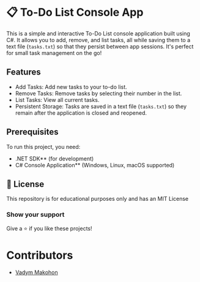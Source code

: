 # 📋 To-Do List Console App

This is a simple and interactive To-Do List console application built using C#. It allows you to add, remove, and list tasks, all while saving them to a text file (`tasks.txt`) so that they persist between app sessions. It's perfect for small task management on the go!

## Features
- Add Tasks: Add new tasks to your to-do list.
- Remove Tasks: Remove tasks by selecting their number in the list.
- List Tasks: View all current tasks.
- Persistent Storage: Tasks are saved in a text file (`tasks.txt`) so they remain after the application is closed and reopened.

## Prerequisites
To run this project, you need:
- .NET SDK** (for development)
- C# Console Application** (Windows, Linux, macOS supported)

## 📜 License

This repository is for educational purposes only and has an MIT License

### Show your support

Give a ⭐ if you like these projects!

# Contributors

- [Vadym Makohon](https://github.com/VadymMakohon)
